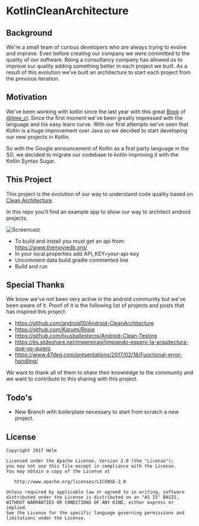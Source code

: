 # KotlinCleanArchitecture

## Background

We're a small team of curious developers who are always trying to evolve and improve. 
Even before creating our company we were committed to the quality of our software.
Being a consultancy company has allowed us to improve our quality adding something better in each project we built. 
As a result of this evolution we've built an architecture to start each project from the previous iteration.

## Motivation

We've been working with kotlin since the last year with this great [Book](https://leanpub.com/kotlin-for-android-developers) of [@lime_cl](https://twitter.com/lime_cl).
Since the first moment we've been greatly impressed with the language and his easy learn curve.
With our first attempts we've seen that Koltin is a huge improvement over Java so we decided to start developing our new projects in Kotlin.

So with the Google announcement of Kotlin as a first party language in the SO, we decided to migrate our codebase to kotlin improving it with the Kotlin Syntax Sugar.
 
 
## This Project

This project is the evolution of our way to understand code quality based on [Clean Architecture]((https://8thlight.com/blog/uncle-bob/2012/08/13/the-clean-architecture.html)).

In this repo you'll find an example app to show our way to architect android projects. 


![Screencast](./art/example.gif)

+ To build and install you must get an api from: https://www.themoviedb.org/
+ In your local.properties add API_KEY=your-api-key
+ Uncomment data build.gradle commented line
+ Build and run

## Special Thanks
We know we've not been very active in the android community but we've been aware of it.
Proof of it is the following list of projects and posts that has inspired this project:

+ https://github.com/android10/Android-CleanArchitecture
+ https://github.com/Karumi/Rosie
+ https://github.com/txusballesteros/Android-Clean-Testing
+ https://es.slideshare.net/jmpereirag/limpiando-espero-la-arquitectura-que-yo-quiero
+ https://www.47deg.com/presentations/2017/02/18/Functional-error-handling/

We want to thank all of them to share their knowledge to the community and we want to contribute to this sharing with this project.

## Todo's

+ New Branch with boilerplate necessary to start from scratch a new project. 

License
-------

    Copyright 2017 Helm

    Licensed under the Apache License, Version 2.0 (the "License");
    you may not use this file except in compliance with the License.
    You may obtain a copy of the License at

       http://www.apache.org/licenses/LICENSE-2.0

    Unless required by applicable law or agreed to in writing, software
    distributed under the License is distributed on an "AS IS" BASIS,
    WITHOUT WARRANTIES OR CONDITIONS OF ANY KIND, either express or implied.
    See the License for the specific language governing permissions and
    limitations under the License.